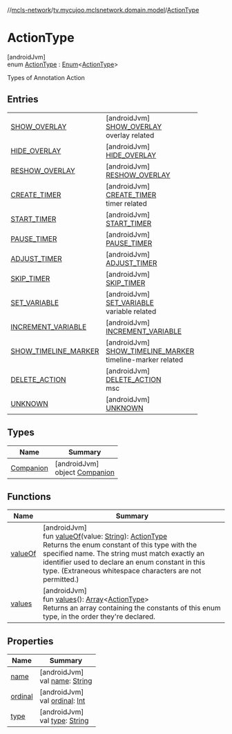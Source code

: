 //[mcls-network](../../../index.md)/[tv.mycujoo.mclsnetwork.domain.model](../index.md)/[ActionType](index.md)

# ActionType

[androidJvm]\
enum [ActionType](index.md) : [Enum](https://kotlinlang.org/api/latest/jvm/stdlib/kotlin/-enum/index.html)&lt;[ActionType](index.md)&gt; 

Types of Annotation Action

## Entries

| | |
|---|---|
| [SHOW_OVERLAY](-s-h-o-w_-o-v-e-r-l-a-y/index.md) | [androidJvm]<br>[SHOW_OVERLAY](-s-h-o-w_-o-v-e-r-l-a-y/index.md)<br>overlay related |
| [HIDE_OVERLAY](-h-i-d-e_-o-v-e-r-l-a-y/index.md) | [androidJvm]<br>[HIDE_OVERLAY](-h-i-d-e_-o-v-e-r-l-a-y/index.md) |
| [RESHOW_OVERLAY](-r-e-s-h-o-w_-o-v-e-r-l-a-y/index.md) | [androidJvm]<br>[RESHOW_OVERLAY](-r-e-s-h-o-w_-o-v-e-r-l-a-y/index.md) |
| [CREATE_TIMER](-c-r-e-a-t-e_-t-i-m-e-r/index.md) | [androidJvm]<br>[CREATE_TIMER](-c-r-e-a-t-e_-t-i-m-e-r/index.md)<br>timer related |
| [START_TIMER](-s-t-a-r-t_-t-i-m-e-r/index.md) | [androidJvm]<br>[START_TIMER](-s-t-a-r-t_-t-i-m-e-r/index.md) |
| [PAUSE_TIMER](-p-a-u-s-e_-t-i-m-e-r/index.md) | [androidJvm]<br>[PAUSE_TIMER](-p-a-u-s-e_-t-i-m-e-r/index.md) |
| [ADJUST_TIMER](-a-d-j-u-s-t_-t-i-m-e-r/index.md) | [androidJvm]<br>[ADJUST_TIMER](-a-d-j-u-s-t_-t-i-m-e-r/index.md) |
| [SKIP_TIMER](-s-k-i-p_-t-i-m-e-r/index.md) | [androidJvm]<br>[SKIP_TIMER](-s-k-i-p_-t-i-m-e-r/index.md) |
| [SET_VARIABLE](-s-e-t_-v-a-r-i-a-b-l-e/index.md) | [androidJvm]<br>[SET_VARIABLE](-s-e-t_-v-a-r-i-a-b-l-e/index.md)<br>variable related |
| [INCREMENT_VARIABLE](-i-n-c-r-e-m-e-n-t_-v-a-r-i-a-b-l-e/index.md) | [androidJvm]<br>[INCREMENT_VARIABLE](-i-n-c-r-e-m-e-n-t_-v-a-r-i-a-b-l-e/index.md) |
| [SHOW_TIMELINE_MARKER](-s-h-o-w_-t-i-m-e-l-i-n-e_-m-a-r-k-e-r/index.md) | [androidJvm]<br>[SHOW_TIMELINE_MARKER](-s-h-o-w_-t-i-m-e-l-i-n-e_-m-a-r-k-e-r/index.md)<br>timeline-marker related |
| [DELETE_ACTION](-d-e-l-e-t-e_-a-c-t-i-o-n/index.md) | [androidJvm]<br>[DELETE_ACTION](-d-e-l-e-t-e_-a-c-t-i-o-n/index.md)<br>msc |
| [UNKNOWN](-u-n-k-n-o-w-n/index.md) | [androidJvm]<br>[UNKNOWN](-u-n-k-n-o-w-n/index.md) |

## Types

| Name | Summary |
|---|---|
| [Companion](-companion/index.md) | [androidJvm]<br>object [Companion](-companion/index.md) |

## Functions

| Name | Summary |
|---|---|
| [valueOf](value-of.md) | [androidJvm]<br>fun [valueOf](value-of.md)(value: [String](https://kotlinlang.org/api/latest/jvm/stdlib/kotlin/-string/index.html)): [ActionType](index.md)<br>Returns the enum constant of this type with the specified name. The string must match exactly an identifier used to declare an enum constant in this type. (Extraneous whitespace characters are not permitted.) |
| [values](values.md) | [androidJvm]<br>fun [values](values.md)(): [Array](https://kotlinlang.org/api/latest/jvm/stdlib/kotlin/-array/index.html)&lt;[ActionType](index.md)&gt;<br>Returns an array containing the constants of this enum type, in the order they're declared. |

## Properties

| Name | Summary |
|---|---|
| [name](../../tv.mycujoo.mclsnetwork.network.socket/-b-f-f-r-t-listener/-b-f-f-rt-message/-d-e-b-u-g/index.md#-372974862%2FProperties%2F234995373) | [androidJvm]<br>val [name](../../tv.mycujoo.mclsnetwork.network.socket/-b-f-f-r-t-listener/-b-f-f-rt-message/-d-e-b-u-g/index.md#-372974862%2FProperties%2F234995373): [String](https://kotlinlang.org/api/latest/jvm/stdlib/kotlin/-string/index.html) |
| [ordinal](../../tv.mycujoo.mclsnetwork.network.socket/-b-f-f-r-t-listener/-b-f-f-rt-message/-d-e-b-u-g/index.md#-739389684%2FProperties%2F234995373) | [androidJvm]<br>val [ordinal](../../tv.mycujoo.mclsnetwork.network.socket/-b-f-f-r-t-listener/-b-f-f-rt-message/-d-e-b-u-g/index.md#-739389684%2FProperties%2F234995373): [Int](https://kotlinlang.org/api/latest/jvm/stdlib/kotlin/-int/index.html) |
| [type](type.md) | [androidJvm]<br>val [type](type.md): [String](https://kotlinlang.org/api/latest/jvm/stdlib/kotlin/-string/index.html) |
